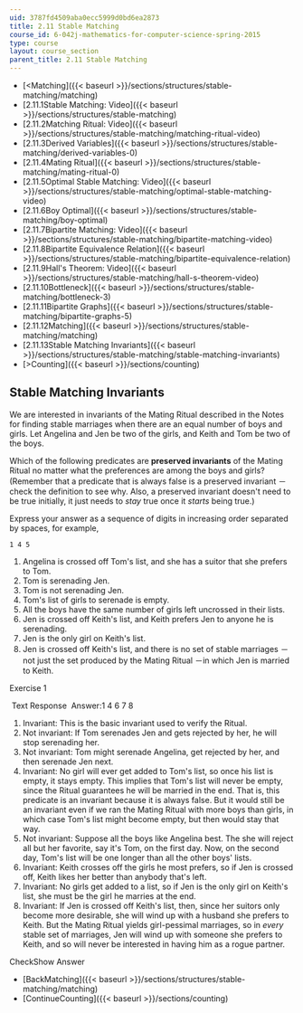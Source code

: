 ```yaml
---
uid: 3787fd4509aba0ecc5999d0bd6ea2873
title: 2.11 Stable Matching
course_id: 6-042j-mathematics-for-computer-science-spring-2015
type: course
layout: course_section
parent_title: 2.11 Stable Matching
---
```


*   [<Matching]({{< baseurl >}}/sections/structures/stable-matching/matching)
*   [2.11.1Stable Matching: Video]({{< baseurl >}}/sections/structures/stable-matching)
*   [2.11.2Matching Ritual: Video]({{< baseurl >}}/sections/structures/stable-matching/matching-ritual-video)
*   [2.11.3Derived Variables]({{< baseurl >}}/sections/structures/stable-matching/derived-variables-0)
*   [2.11.4Mating Ritual]({{< baseurl >}}/sections/structures/stable-matching/mating-ritual-0)
*   [2.11.5Optimal Stable Matching: Video]({{< baseurl >}}/sections/structures/stable-matching/optimal-stable-matching-video)
*   [2.11.6Boy Optimal]({{< baseurl >}}/sections/structures/stable-matching/boy-optimal)
*   [2.11.7Bipartite Matching: Video]({{< baseurl >}}/sections/structures/stable-matching/bipartite-matching-video)
*   [2.11.8Bipartite Equivalence Relation]({{< baseurl >}}/sections/structures/stable-matching/bipartite-equivalence-relation)
*   [2.11.9Hall's Theorem: Video]({{< baseurl >}}/sections/structures/stable-matching/hall-s-theorem-video)
*   [2.11.10Bottleneck]({{< baseurl >}}/sections/structures/stable-matching/bottleneck-3)
*   [2.11.11Bipartite Graphs]({{< baseurl >}}/sections/structures/stable-matching/bipartite-graphs-5)
*   [2.11.12Matching]({{< baseurl >}}/sections/structures/stable-matching/matching)
*   [2.11.13Stable Matching Invariants]({{< baseurl >}}/sections/structures/stable-matching/stable-matching-invariants)
*   [\>Counting]({{< baseurl >}}/sections/counting)

Stable Matching Invariants
--------------------------

We are interested in invariants of the Mating Ritual described in the Notes for finding stable marriages when there are an equal number of boys and girls. Let Angelina and Jen be two of the girls, and Keith and Tom be two of the boys.  
  

Which of the following predicates are **preserved invariants** of the Mating Ritual no matter what the preferences are among the boys and girls? (Remember that a predicate that is always false is a preserved invariant －check the definition to see why. Also, a preserved invariant doesn't need to be true initially, it just needs to _stay_ true once it _starts_ being true.)

Express your answer as a sequence of digits in increasing order separated by spaces, for example,

`1 4 5`

1.  Angelina is crossed off Tom's list, and she has a suitor that she prefers to Tom.
2.  Tom is serenading Jen.
3.  Tom is not serenading Jen.
4.  Tom's list of girls to serenade is empty.
5.  All the boys have the same number of girls left uncrossed in their lists.
6.  Jen is crossed off Keith's list, and Keith prefers Jen to anyone he is serenading.
7.  Jen is the only girl on Keith's list.
8.  Jen is crossed off Keith's list, and there is no set of stable marriages －not just the set produced by the Mating Ritual －in which Jen is married to Keith.

Exercise 1

&nbsp;Text Response&nbsp; Answer:1 4 6 7 8

1.  Invariant: This is the basic invariant used to verify the Ritual.
2.  Not invariant: If Tom serenades Jen and gets rejected by her, he will stop serenading her.
3.  Not invariant: Tom might serenade Angelina, get rejected by her, and then serenade Jen next.
4.  Invariant: No girl will ever get added to Tom's list, so once his list is empty, it stays empty. This implies that Tom's list will never be empty, since the Ritual guarantees he will be married in the end. That is, this predicate is an invariant because it is always false. But it would still be an invariant even if we ran the Mating Ritual with more boys than girls, in which case Tom's list might become empty, but then would stay that way.
5.  Not invariant: Suppose all the boys like Angelina best. The she will reject all but her favorite, say it's Tom, on the first day. Now, on the second day, Tom's list will be one longer than all the other boys' lists.
6.  Invariant: Keith crosses off the girls he most prefers, so if Jen is crossed off, Keith likes her better than anybody that's left.
7.  Invariant: No girls get added to a list, so if Jen is the only girl on Keith's list, she must be the girl he marries at the end.
8.  Invariant: If Jen is crossed off Keith's list, then, since her suitors only become more desirable, she will wind up with a husband she prefers to Keith. But the Mating Ritual yields girl-pessimal marriages, so in _every_ stable set of marriages, Jen will wind up with someone she prefers to Keith, and so will never be interested in having him as a rogue partner.

CheckShow Answer

*   [BackMatching]({{< baseurl >}}/sections/structures/stable-matching/matching)
*   [ContinueCounting]({{< baseurl >}}/sections/counting)